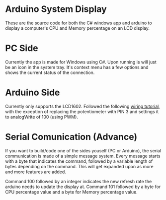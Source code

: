 # Arduino System Display

These are the source code for both the C# windows app and arduino to display a computer's CPU and Memory percentage on an LCD display.

# PC Side

Currently the app is made for Windows using C#. Upon running is will just be an icon in the system tray. It's context menu has a few options and shows the current status of the connection.

# Arduino Side

Currently only supports the LCD1602. Followed the following [wiring tutorial](http://wiki.sunfounder.cc/index.php?title=LCD1602_Module), with the exception of replacing the potentiometer with PIN 3 and settings it to analogWrite of 100 (using PWM).

# Serial Comunication (Advance)

If you want to build/code one of the sides youself (PC or Arduino), the serial communication is made of a simple message system. Every message starts with a byte that indicates the command, followed by a variable length of bytes depending on the command. This will get expanded upon as more and more features are added.

Command 100 followed by an integer indicates the new refresh rate the arduino needs to update the display at.
Command 101 followed by a byte for CPU percentage value and a byte for Memory percentage value.
